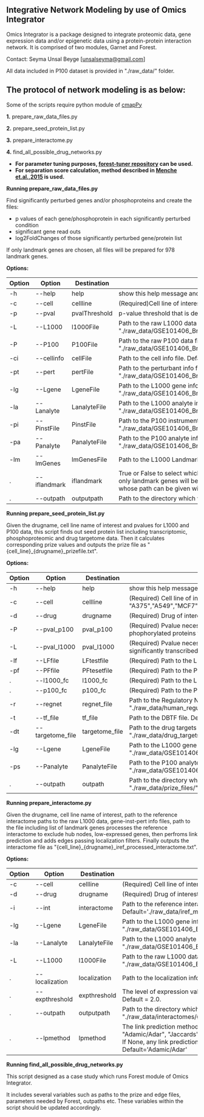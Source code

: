 
Integrative Network Modeling by use of Omics Integrator
--------------------------------------------------------

Omics Integrator is a package designed to integrate proteomic data, gene expression data and/or epigenetic data using a protein-protein interaction network. It is comprised of two modules, Garnet and Forest.

Contact: Seyma Unsal Beyge [unsalseyma@gmail.com]

All data included in P100 dataset is provided in "./raw_data/" folder.

The protocol of network modeling is as below:
---------------------------------------------

Some of the scripts require python module of [cmapPy](https://pypi.org/project/cmapPy/)

**1.** prepare_raw_data_files.py

**2.** prepare_seed_protein_list.py

**3.** prepare_interactome.py 

**4.** find_all_possible_drug_networks.py

* **For parameter tuning purposes, [forest-tuner repository](https://github.com/gungorbudak/forest-tuner) can be used.**
* **For separation score calculation, method described in [Menche et.al.,2015](https://pubmed.ncbi.nlm.nih.gov/25700523/) is used.**



**Running prepare_raw_data_files.py**

<p>Find significantly perturbed genes and/or phosphoproteins and create the files:</p>

- p values of each gene/phosphoprotein in each significantly perturbed condition 
- significant gene read outs
- log2FoldChanges of those significantly perturbed gene/protein list

<p>If only landmark genes are chosen, all files will be prepared for 978 landmark genes.</p>

**Options:**

Option|  Option  |Destination|Description
--|----|----|----
-h|--help|help|show this help message and exit
-c|--cell|cellline|(Required)Cell line of interest. Choices: "A375","A549","MCF7","PC3","YAPC","NPC".
-p|--pval|pvalThreshold|p-value threshold that is desired to get the significant conditions (Default is 0.05)
-L|--L1000|l1000File|Path to the raw L1000 data file. Default = "./raw_data/GSE101406_Broad_LINCS_L1000_Level3_INF_mlr12k_n1667x12328.gctx"
-P|--P100|P100File|Path to the raw P100 data file. Default = "./raw_data/GSE101406_Broad_LINCS_L1000_Level3_INF_mlr12k_n1667x12328.gctx"
-ci|--cellinfo|cellFile|Path to the cell info file. Default = "./raw_data/GSE101406_Broad_LINCS_cell_info.txt"
-pt|--pert|pertFile|Path to the perturbant info file. Default = "./raw_data/GSE101406_Broad_LINCS_pert_info.txt"
-lg|--Lgene|LgeneFile|Path to the L1000 gene info file. Default = "./raw_data/GSE101406_Broad_LINCS_L1000_gene_info.txt"
-la|--Lanalyte|LanalyteFile|Path to the L1000 analyte info file. Default = "./raw_data/GSE101406_Broad_LINCS_L1000_inst_info.txt"
-pi|--PinstFile|PinstFile|Path to the P100 instrument info file. Default = "./raw_data/GSE101406_Broad_LINCS_P100_inst_info.txt"
-pa|--Panalyte|PanalyteFile|Path to the P100 analyte info file. Default = "./raw_data/GSE101406_Broad_LINCS_P100_analyte_info.txt"
-lm|--lmGenes|lmGenesFile|Path to the L1000 Landmark genes file. Default = "./raw_data/landmark_genes_978.txt"
 . |--iflandmark|iflandmark|True or False to select which genes will be used in transcriptomic data (L1000). If True, only landmark genes will be used in the analysis. Landmark genes are	listed in the file whose path can be given with --lmGenesoption. Default = False
 . |--outpath|outputpath|Path to the directory which will hold the output files. Default = "./raw_data/"


**Running prepare_seed_protein_list.py**

<p>Given the drugname, cell line name of interest and pvalues for L1000 and P100 data, this script finds out seed protein list including transcriptomic, phosphoproteomic and drug targetome data. Then it calculates corresponding prize values and outputs the prize file as "{cell_line}_{drugname}_prizefile.txt".</p>


**Options:**

Option|  Option  |Destination|Description
--|----|----|----
-h|--help|help|show this help message and exit
-c|--cell|cellline|(Required) Cell line of interest. Choices: "A375","A549","MCF7","PC3","YAPC","NPC".
-d|--drug|drugname|(Required) Drug of interest
-P|--pval_p100|pval_p100|(Required) Pvalue necessary to collect significantly phophorylated proteins from P100 data.
-L|--pval_l1000|pval_l1000|(Required) Pvalue necessary to collect TFs related with significantly transcribed genes from L1000 data.
-lf|--LFfile|LFtestfile|(Required) Path to the L1000 F test pvalues file.
-pf|--PFfile|PFtesetfile|(Required) Path to the P100 F test pvalues file.
 . |--l1000_fc|l1000_fc|(Required) Path to the L1000 Fold Change file.
 . |--p100_fc|p100_fc|(Required) Path to the P100 Fold Change file.
-r|--regnet|regnet_file|Path to the Regulatory Network file. Default = "./raw_data/human_regulatory_network/human.source"
-t|--tf_file|tf_file|Path to the DBTF file. Default = "./raw_data/DBTF_List.txt"
-dt|--targetome_file|targetome_file|Path to the drug targets file. Default = "./raw_data/drug_targets.txt"
-lg|--Lgene|LgeneFile|Path to the L1000 gene info file. Default = "./raw_data/GSE101406_Broad_LINCS_L1000_gene_info.txt"
-ps|--Panalyte|PanalyteFile|Path to the P100 analyte info file. Default = "./raw_data/GSE101406_Broad_LINCS_P100_analyte_info.txt"
 . |--outpath|outpath|Path to the directory which will hold the output files. Default = "./raw_data/prize_files/"
 						

**Running prepare_interactome.py**

<p>Given the drugname, cell line name of interest, path to the reference interactome paths to the raw L1000 data, gene-inst-pert info files, path to the file including list of landmark genes processes the reference interactome to exclude hub nodes, low-expressed genes, then perfroms link prediction and adds edges passing localization filters. Finally outputs the interactome file as "{cell_line}_{drugname}_iref_processed_interactome.txt". </p>

**Options:**

Option|  Option  |Destination|Description
--|----|----|----
-c|--cell|cellline|(Required) Cell line of interest. Choices: "A375","A549","MCF7","PC3","YAPC","NPC".
-d|--drug|drugname|(Required) Drug of interest. 
-i|--int|interactome|Path to the reference interactome. Default='./raw_data/iref_mitab_miscore_2013_08_12_interactome_no_selfloop.txt
-lg|--Lgene|LgeneFile|Path to the L1000 gene info file. Default = "./raw_data/GSE101406_Broad_LINCS_L1000_gene_info.txt"
-la|--Lanalyte|LanalyteFile|Path to the L1000 analyte info file. Default = "./raw_data/GSE101406_Broad_LINCS_L1000_inst_info.txt"
-L|--L1000|l1000File|Path to the raw L1000 data file. Default = "./raw_data/GSE101406_Broad_LINCS_L1000_Level3_INF_mlr12k_n1667x12328.gctx"
 . |--localization|localization|Path to the localization info file. Default = "./raw_data/subcellular_location.txt"
 . |--expthreshold|expthreshold|The level of expression value that will used for excluding the low expressed genes. Default = 2.0.
 . |--outpath|outputpath|Path to the directory which will hold the output files. Default = "./raw_data/interactomes/{drugname}/"
 . |--lpmethod|lpmethod|The link prediction method to use for interactome preparation. Options are "Adamic/Adar", "Jaccards", "Preferential Attachment", "Resource Allocation" and None. If None, any link prediction is not used and the preparation procedure is terminated. Default='Adamic/Adar'
						

    
**Running find_all_possible_drug_networks.py**

This script designed as a case study which runs Forest module of Omics Integrator.

It includes several variables such as paths to the prize and edge files, parameters needed by Forest, outpaths etc. These variables within the script should be updated accordingly.






